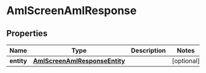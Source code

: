 

# AmlScreenAmlResponse


## Properties

| Name | Type | Description | Notes |
|------------ | ------------- | ------------- | -------------|
|**entity** | [**AmlScreenAmlResponseEntity**](AmlScreenAmlResponseEntity.md) |  |  [optional] |



